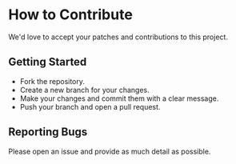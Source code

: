 # How to Contribute

We'd love to accept your patches and contributions to this project.

## Getting Started
- Fork the repository.
- Create a new branch for your changes.
- Make your changes and commit them with a clear message.
- Push your branch and open a pull request.

## Reporting Bugs
Please open an issue and provide as much detail as possible.

